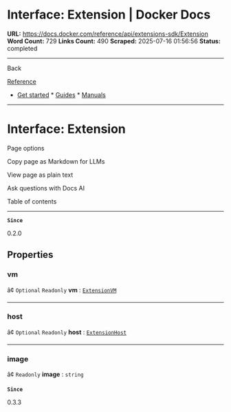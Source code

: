 # Interface: Extension | Docker Docs

**URL:** https://docs.docker.com/reference/api/extensions-sdk/Extension
**Word Count:** 729
**Links Count:** 490
**Scraped:** 2025-07-16 01:56:56
**Status:** completed

---

Back

[Reference](https://docs.docker.com/reference/)

  * [Get started](https://docs.docker.com/get-started/)   * [Guides](https://docs.docker.com/guides/)   * [Manuals](https://docs.docker.com/manuals/)

* * *

# Interface: Extension

Page options

Copy page as Markdown for LLMs

View page as plain text

Ask questions with Docs AI

Table of contents

* * *

**`Since`**

0.2.0

## Properties

### vm

â¢ `Optional` `Readonly` **vm** : [`ExtensionVM`](https://docs.docker.com/reference/api/extensions-sdk/ExtensionVM/)

* * *

### host

â¢ `Optional` `Readonly` **host** : [`ExtensionHost`](https://docs.docker.com/reference/api/extensions-sdk/ExtensionHost/)

* * *

### image

â¢ `Readonly` **image** : `string`

**`Since`**

0.3.3